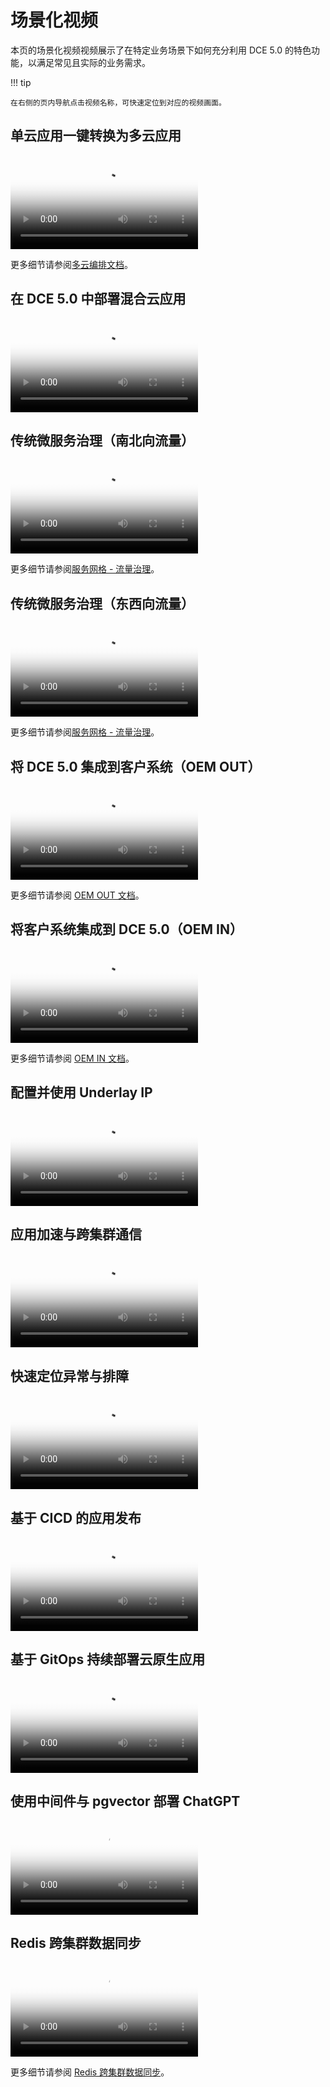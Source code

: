 # 场景化视频

本页的场景化视频视频展示了在特定业务场景下如何充分利用 DCE 5.0 的特色功能，以满足常见且实际的业务需求。

!!! tip

    在右侧的页内导航点击视频名称，可快速定位到对应的视频画面。

## 单云应用一键转换为多云应用

<div class="responsive-video-container">
<video controls src="https://harbor-test2.cn-sh2.ufileos.com/docs/videos/single-to-multi.mov" preload="metadata" poster="images/single-to-multi.png"></video>
</div>

更多细节请参阅[多云编排文档](../kairship/intro/index.md)。

## 在 DCE 5.0 中部署混合云应用

<div class="responsive-video-container">
<video controls src="https://harbor-test2.cn-sh2.ufileos.com/docs/videos/hybridcloud.mov" preload="metadata" poster="images/hybridcloud.png"></video>
</div>

## 传统微服务治理（南北向流量）

<div class="responsive-video-container">
<video controls src="https://harbor-test2.cn-sh2.ufileos.com/docs/videos/microservice01.mov" preload="metadata" poster="images/south-north.png"></video>
</div>

更多细节请参阅[服务网格 - 流量治理](../mspider/user-guide/traffic-governance/README.md)。

## 传统微服务治理（东西向流量）

<div class="responsive-video-container">
<video controls src="https://harbor-test2.cn-sh2.ufileos.com/docs/videos/microservice02.mov" preload="metadata" poster="images/west-east.jpg"></video>
</div>

更多细节请参阅[服务网格 - 流量治理](../mspider/user-guide/traffic-governance/README.md)。

## 将 DCE 5.0 集成到客户系统（OEM OUT）

<div class="responsive-video-container">
<video controls src="https://harbor-test2.cn-sh2.ufileos.com/docs/videos/oem-out.mp4" preload="metadata" poster="images/oem-out.png"></video>
</div>

更多细节请参阅 [OEM OUT 文档](../ghippo/oem/oem-out.md)。

## 将客户系统集成到 DCE 5.0（OEM IN）

<div class="responsive-video-container">
<video controls src="https://harbor-test2.cn-sh2.ufileos.com/docs/videos/oemin-istio.mp4" preload="metadata" poster="images/oemin-istio.png"></video>
</div>

更多细节请参阅 [OEM IN 文档](../ghippo/oem/oem-in.md)。

## 配置并使用 Underlay IP

<div class="responsive-video-container">
<video controls src="https://harbor-test2.cn-sh2.ufileos.com/docs/videos/underlay-ip.mp4" preload="metadata" poster="images/underlay-ip.png"></video>
</div>

## 应用加速与跨集群通信

<div class="responsive-video-container">
<video controls src="https://harbor-test2.cn-sh2.ufileos.com/docs/videos/network-cross-cluster.mp4" preload="metadata" poster="images/network-cross-cluster.png"></video>
</div>

## 快速定位异常与排障

<div class="responsive-video-container">
<video controls src="https://harbor-test2.cn-sh2.ufileos.com/docs/videos/insight.mp4" preload="metadata" poster="images/insight.png"></video>
</div>

## 基于 CICD 的应用发布

<div class="responsive-video-container">
<video controls src="https://harbor-test2.cn-sh2.ufileos.com/docs/videos/app-release.mp4" preload="metadata" poster="images/amamba-app-release.png"></video>
</div>

## 基于 GitOps 持续部署云原生应用

<div class="responsive-video-container">
<video controls src="https://harbor-test2.cn-sh2.ufileos.com/docs/videos/gitops.mp4" preload="metadata" poster="images/gitops.png"></video>
</div>

## 使用中间件与 pgvector 部署 ChatGPT

<div class="responsive-video-container">
<video controls src="https://harbor-test2.cn-sh2.ufileos.com/docs/videos/pgvector.mp4" preload="metadata" poster="images/pgvector.png"></video>
</div>

## Redis 跨集群数据同步

<div class="responsive-video-container">
<video controls src="https://harbor-test2.cn-sh2.ufileos.com/docs/videos/redis-sync.mp4" preload="metadata" poster="images/redis-sync.png"></video>
</div>

更多细节请参阅 [Redis 跨集群数据同步](../middleware/redis/best-practice/index.md)。

